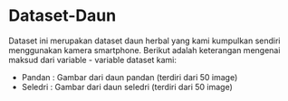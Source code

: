 # Dataset-Daun

Dataset ini merupakan dataset daun herbal yang kami kumpulkan sendiri menggunakan kamera smartphone. Berikut adalah keterangan mengenai maksud dari variable - variable dataset kami:

* Pandan : Gambar dari daun pandan (terdiri dari 50 image)
* Seledri : Gambar dari daun seledri (terdiri dari 50 image)
